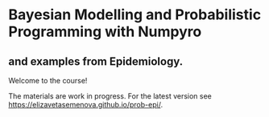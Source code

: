 # Bayesian Modelling and Probabilistic Programming with Numpyro
## and examples from Epidemiology.

Welcome to the course! 

The materials are work in progress. For the latest version see <https://elizavetasemenova.github.io/prob-epi/>.


```{tableofcontents}
```
